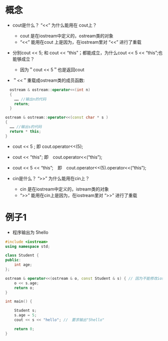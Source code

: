 # 概念
* cout是什么？ “<<” 为什么能用在 cout上？
  * cout 是在iostream中定义的，ostream类的对象
  * “<<” 能用在cout 上是因为，在iostream里对 “<<” 进行了重载
 
* 分别cout << 5; 和 cout << “this”；都能成立，为什么cout << 5 << “this”;也能够成立？
  * 因为＂cout << 5＂也是返回cout

* ＂<<＂重载成ostream类的成员函数:
```c++
  ostream & ostream::operator<<(int n)
  {
    …… //输出n的代码
    return;
  }
  ```
  ```c++
  ostream & ostream::operator<<(const char * s )
  {
    …… //输出s的代码
    return * this;
  }
  ```
   * cout << 5 ; 即 cout.operator<<(5);
   * cout << "this"; 即　cout.operator<<(“this”);
   * cout << 5 << “this”;　即　cout.operator<<(5).operator<<(“this”);
  
* cin是什么？ “>>” 为什么能用在cin上？
  * cin 是在iostream中定义的，istream类的对象
  * “>>” 能用在cin上是因为，在iostream里对 “>>” 进行了重载
  
# 例子1
* 程序输出为 5hello
 
```c++
#include <iostream>
using namespace std;

class Student {
public:
    int age;
};

ostream & operator<<(ostream & o, const Student & s) { // 因为不能修改iostream类, 所以只能全局函数重载<<
    o << s.age;
    return o;
}

int main() {

    Student s;
    s.age = 5;
    cout << s << "hello"; //　要求输出"5hello"

    return 0;
}

```
